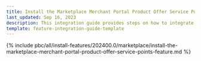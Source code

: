 ```yaml
---
title: Install the Marketplace Merchant Portal Product Offer Service Points feature
last_updated: Sep 16, 2023
description: This integration guide provides steps on how to integrate the Marketplace Merchant Portal Product Offer Service Points feature into a Spryker project.
template: feature-integration-guide-template
---
```


{% include pbc/all/install-features/202400.0/marketplace/install-the-marketplace-merchant-portal-product-offer-service-points-feature.md %} <!-- To edit, see /_includes/pbc/all/install-features/202400.0/marketplace/install-the-marketplace-merchant-portal-product-offer-service-points-feature.md -->
